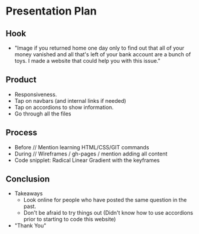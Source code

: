 # Presentation Plan

## Hook
* "Image if you returned home one day only to find out that all of your money vanished and all that's left of your bank account are a bunch of toys. I made a website that could help you with this issue."

## Product
* Responsiveness.
* Tap on navbars (and internal links if needed)
* Tap on accordions to show information.
* Go through all the files

## Process
* Before // Mention learning HTML/CSS/GIT commands
* During // Wireframes / gh-pages / mention adding all content
* Code snipplet: Radical Linear Gradient with the keyframes

## Conclusion
* Takeaways
  * Look online for people who have posted the same question in the past. 
  * Don't be afraid to try things out (Didn't know how to use accordions prior to starting to code this website)
* "Thank You"

<!-- EXAMPLE

## Hook
* Verbal riddle of GGD

## Product
* GIF/Demo of example/non-example

## Process
* Flowchart of plan
  * MVP: noun -> door -> yes/no
  * Beyond MVP: noun -> word relation API -> noun API -> yes/no, with counterexample
* Code snippets of:
  * MVP
  * Both APIs
  * Challenge with API keys

## Conclusion
* [URL to project]
* Takeaways
  * Less = more: the heart of the riddle was one line of code; it obviously took more to make the entire thing work, but one complicated line of regular expressions was essentially the solution to the riddle
  * Expect the unexpected: it’s important to budget time for things you don’t account for; for example, I didn’t consider the fact that I would need another entire API to detect nouns
  * Determination is key: ironically enough, I had to make my API keys private. At first, it didn’t seem like it was possible, which meant I couldn’t publish my app. But after all of that hard work, I was determined to find a solution, and I found it in config variables.
* "Presentation can’t, but a speech can"


-->
